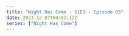 ```yaml
---
title: "Night Has Come - S1E3 - Episode 03"
date: 2023-12-07T04:02:12Z
series: ["Night Has Come"]
---
```



<mux-player stream-type="on-demand"
  src="https://kp3d-my.sharepoint.com/personal/ryoo_kp3d_onmicrosoft_com/_layouts/15/download.aspx?share=EZhFJ7qb_MVMkp6W_GbXxXcBOuLAO0BpTmAoK9XKRluPjg" prefer-playback="mse" controls>
  </mux-player>
  
  
  <script src="https://cdn.jsdelivr.net/npm/@mux/mux-player"></script>
  
 <script type="application/ld+json">
 {
  "@context": "https://schema.org/",
  "@type": "VideoObject",
  "name": "Night Has Come - S1E3 - Episode 03",
  "contentUrl": "https://stream.mux.com/dqvZJVajCpJEf4hBmV5g7RKhPy7whQX2rrantMpJzyM.m3u8",
  "thumbnailUrl": "https://www.themoviedb.org/t/p/original/aGuBIB79vDDQKcsQUIF5fa5P07b.jpg?width=314&fit_mode=preserve&time=25",
  "uploadDate": "2023-12-07T04:02:12Z",
}

</script>
